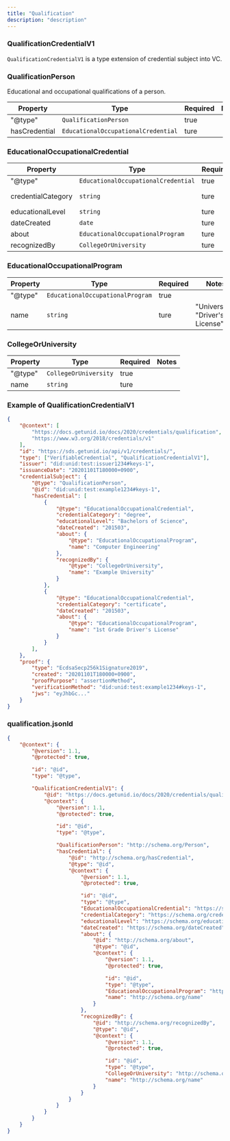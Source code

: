 ```yaml
---
title: "Qualification"
description: "description"
---
```


### QualificationCredentialV1

`QualificationCredentialV1` is a type extension of credential subject into VC.

### QualificationPerson
Educational and occupational qualifications of a person.

| Property | Type | Required | Notes |
| ---- | ---- | ---- | ---- |
| "@type" | `QualificationPerson` | true ||
| hasCredential | `EducationalOccupationalCredential` | ture ||

### EducationalOccupationalCredential

| Property | Type | Required | Notes |
| ---- | ---- | ---- | ---- |
| "@type" | `EducationalOccupationalCredential` | true ||
| credentialCategory | `string` | ture | "degree", "certificate" |
| educationalLevel | `string` | ture ||
| dateCreated | `date` | ture ||
| about | `EducationalOccupationalProgram` | ture ||
| recognizedBy | `CollegeOrUniversity` | ture ||

### EducationalOccupationalProgram

| Property | Type | Required | Notes |
| ---- | ---- | ---- | ---- |
| "@type" | `EducationalOccupationalProgram` | true ||
| name | `string` | ture | "University", "Driver's License" |

### CollegeOrUniversity

| Property | Type | Required | Notes |
| ---- | ---- | ---- | ---- |
| "@type" | `CollegeOrUniversity` | true ||
| name | `string` | ture ||


### Example of QualificationCredentialV1

```json
{
    "@context": [
        "https://docs.getunid.io/docs/2020/credentials/qualification",
        "https://www.w3.org/2018/credentials/v1"
    ],
    "id": "https://sds.getunid.io/api/v1/credentials/",
    "type": ["VerifiableCredential", "QualificationCredentialV1"],
    "issuer": "did:unid:test:issuer1234#keys-1",
    "issuanceDate": "20201101T180000+0900",
    "credentialSubject": {
        "@type": "QualificationPerson",
        "@id": "did:unid:test:example1234#keys-1",
        "hasCredential": [
            {
                "@type": "EducationalOccupationalCredential",
                "credentialCategory": "degree",
                "educationalLevel": "Bachelors of Science",
                "dateCreated": "201503",
                "about": {
                    "@type": "EducationalOccupationalProgram",
                    "name": "Computer Engineering"
                },
                "recognizedBy": {
                    "@type": "CollegeOrUniversity",
                    "name": "Example University"
                }
            },
            {
                "@type": "EducationalOccupationalCredential",
                "credentialCategory": "certificate",
                "dateCreated": "201503",
                "about": {
                    "@type": "EducationalOccupationalProgram",
                    "name": "1st Grade Driver's License"
                }
            }
        ],
    },
    "proof": {
        "type": "EcdsaSecp256k1Signature2019",
        "created": "20201101T180000+0900",
        "proofPurpose": "assertionMethod",
        "verificationMethod": "did:unid:test:example1234#keys-1",
        "jws": "eyJhbGc..."
    }
}
```

### qualification.jsonld

```json
{
    "@context": {
        "@version": 1.1,
        "@protected": true,

        "id": "@id",
        "type": "@type",

        "QualificationCredentialV1": {
            "@id": "https://docs.getunid.io/docs/2020/credentials/qualification#QualificationCredentialV1",
            "@context": {
                "@version": 1.1,
                "@protected": true,

                "id": "@id",
                "type": "@type",

                "QualificationPerson": "http://schema.org/Person",
                "hasCredential": {
                    "@id": "http://schema.org/hasCredential",
                    "@type": "@id",
                    "@context": {
                        "@version": 1.1,
                        "@protected": true,

                        "id": "@id",
                        "type": "@type",
                        "EducationalOccupationalCredential": "https://schema.org/EducationalOccupationalCredential",
                        "credentialCategory": "https://schema.org/credentialCategory",
                        "educationalLevel": "https://schema.org/educationalLevel",
                        "dateCreated": "https://schema.org/dateCreated",
                        "about": {
                            "@id": "http://schema.org/about",
                            "@type": "@id",
                            "@context": {
                                "@version": 1.1,
                                "@protected": true,

                                "id": "@id",
                                "type": "@type",
                                "EducationalOccupationalProgram": "http://schema.org/EducationalOccupationalProgram",
                                "name": "http://schema.org/name"
                            }
                        },
                        "recognizedBy": {
                            "@id": "http://schema.org/recognizedBy",
                            "@type": "@id",
                            "@context": {
                                "@version": 1.1,
                                "@protected": true,

                                "id": "@id",
                                "type": "@type",
                                "CollegeOrUniversity": "http://schema.org/CollegeOrUniversity",
                                "name": "http://schema.org/name"
                            }
                        }
                    }
                }
            }
        }
    }
}
```
